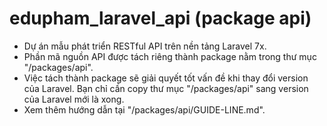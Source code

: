 # edupham_laravel_api (package api)
- Dự án mẫu phát triển RESTful API trên nền tảng Laravel 7x.
- Phần mã nguồn API được tách riêng thành package nằm trong thư mục "/packages/api".
- Việc tách thành package sẽ giải quyết tốt vấn đề khi thay đổi version của Laravel. Bạn chỉ cần copy thư mục "/packages/api" sang version của Laravel mới là xong.
- Xem thêm hướng dẫn tại "/packages/api/GUIDE-LINE.md".